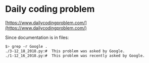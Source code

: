 # Daily coding problem
[https://www.dailycodingproblem.com/](https://www.dailycodingproblem.com/)

Since documentation is in files:
```bash
$> grep -r Google .
./3-12_18_2018.py:#  This problem was asked by Google.
./1-12_16_2018.py:#  This problem was recently asked by Google.
```